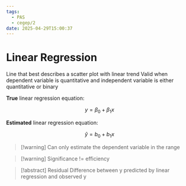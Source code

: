 ```yaml
---
tags:
  - PAS
  - cegep/2
date: 2025-04-29T15:00:37
---
```


# Linear Regression

Line that best describes a scatter plot with linear trend
Valid when dependent variable is quantitative and independent variable is either quantitative or binary

**True** linear regression equation:

$$
y = \beta_0 + \beta_1x
$$

**Estimated** linear regression equation:

$$
\hat{y} = b_0 + b_1x
$$

> [!warning] Can only estimate the dependent variable in the range

> [!warning] Significance != efficiency

> [!abstract] Residual
> Difference between y predicted by linear regression and observed y
